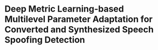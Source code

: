 # Deep Metric Learning-based Multilevel Parameter Adaptation for Converted and Synthesized Speech Spoofing Detection
